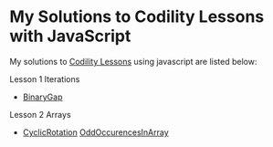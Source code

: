 # My Solutions to Codility Lessons with JavaScript

My solutions to [Codility Lessons](https://app.codility.com/programmers/lessons/1-iterations/) using javascript are listed below:

Lesson 1 Iterations

- [BinaryGap](https://github.com/jglchen/codility-solutions-javascript/blob/main/1-Iterations/binary-gap.mdx)


Lesson 2 Arrays

- [CyclicRotation](https://github.com/jglchen/codility-solutions-javascript/blob/main/2-Arrays/cyclic-rotation.mdx)
[OddOccurencesInArray](https://github.com/jglchen/codility-solutions-javascript/blob/main/2-Arrays/odd-occurences-in-array.mdx)